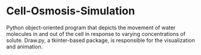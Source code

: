 # Cell-Osmosis-Simulation
Python object-oriented program that depicts the movement of water molecules in and out of the cell in response to varying concentrations of solute. Draw.py, a tkinter-based package, is responsible for the visualization and animation. 
